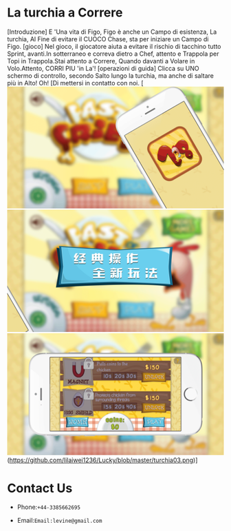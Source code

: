 # La turchia a Correre

[Introduzione]
E 'Una vita di Figo, Figo è anche un Campo di esistenza, La turchia, Al Fine di evitare il CUOCO Chase, sta per iniziare un Campo di Figo.
[gioco]
Nel gioco, il giocatore aiuta a evitare il rischio di tacchino tutto Sprint, avanti.In sotterraneo e correva dietro a Chef, attento e Trappola per Topi in Trappola.Stai attento a Correre, Quando davanti a Volare in Volo.Attento, CORRI PIU 'in La'!
[operazioni di guida]
Clicca su UNO schermo di controllo, secondo Salto lungo la turchia, ma anche di saltare più in Alto! Oh!
[Di mettersi in contatto con noi.
[![](https://github.com/lilaiwei1236/Lucky/blob/master/turchia01.png)![](https://github.com/lilaiwei1236/Lucky/blob/master/turchia02.png)![](https://github.com/lilaiwei1236/Lucky/blob/master/turchia03.png)(https://github.com/lilaiwei1236/Lucky/blob/master/turchia03.png)]

# Contact Us

* Phone:`+44-3385662695`

* Email:`Email:levine@gmail.com`
